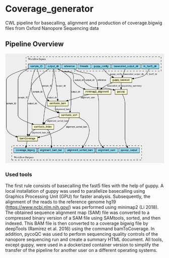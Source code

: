 # Coverage_generator
CWL pipeline for basecalling, alignment and production of coverage.bigwig files from Oxford Nanopore Sequencing data


## Pipeline Overview
![Workflow Visualization](https://github.com/MayerMarvin/Coverage_generator/blob/main/coverage_generator_visualization.png)

### Used tools
The first rule consists of basecalling the fast5 files with the help of guppy. A local installation of guppy was used to parallelize basecalling using Graphics Processing Unit (GPU) for faster analysis. Subsequently, the alignment of the reads to the reference genome hg19 (https://www.ncbi.nlm.nih.gov/) was performed using minimap2 (Li 2018). The obtained sequence alignment map (SAM) file was converted to a compressed binary version of a SAM file using SAMtools, sorted, and then indexed. This BAM file is then converted to a coverage bigwig file by deepTools (Ramírez et al. 2016) using the command bamToCoverage. In addition, pycoQC was used to perform sequencing quality controls of the nanopore sequencing run and create a summary HTML document. All tools, except guppy, were used in a dockerized container version to simplify the transfer of the pipeline for another user on a different operating systems.
